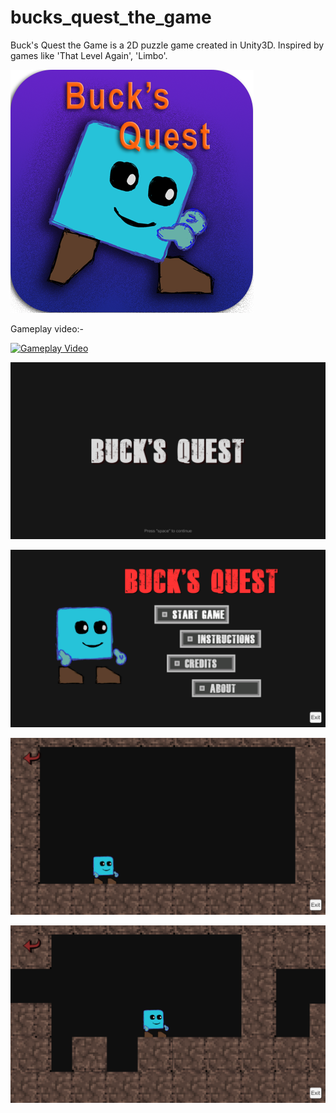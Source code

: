 # bucks_quest_the_game
Buck's Quest the Game is a 2D puzzle game created in Unity3D. Inspired by games like 'That Level Again', 'Limbo'.

![Game Logo](/Screenshots/Logo.png)

Gameplay video:-

[![Gameplay Video](https://img.youtube.com/vi/IlDl7SmMhPA/0.jpg)](https://www.youtube.com/watch?v=IlDl7SmMhPA)

![Screenshot_1](/Screenshots/Screenshot%20(1).png) 

![Screenshot_2](/Screenshots/Screenshot%20(2).png) 

![Screenshot_3](/Screenshots/Screenshot%20(3).png) 

![Screenshot_4](/Screenshots/Screenshot%20(4).png) 
